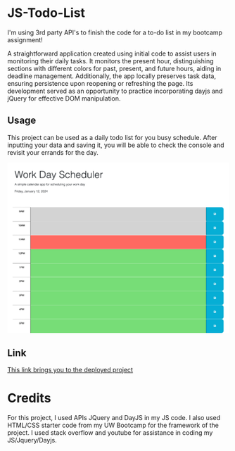 # JS-Todo-List
I'm using 3rd party API's to finish the code for a to-do list in my bootcamp assignment!

A straightforward application created using initial code to assist users in monitoring their daily tasks. It monitors the present hour, distinguishing sections with different colors for past, present, and future hours, aiding in deadline management. Additionally, the app locally preserves task data, ensuring persistence upon reopening or refreshing the page. Its development served as an opportunity to practice incorporating dayjs and jQuery for effective DOM manipulation.


## Usage
This project can be used as a daily todo list for you busy schedule. After inputting your data and saving it, you will be able to check the console and revisit your errands for the day.

![](./assets/reademescreenshot.png)

## Link

[This link brings you to the deployed project](https://jtwiley1996.github.io/JS-Todo-List-/)


# Credits

For this project, I used APIs JQuery and DayJS in my JS code. I also used HTML/CSS starter code from my UW Bootcamp for the framework of the project.
I used stack overflow and youtube for assistance in coding my JS/Jquery/Dayjs.
